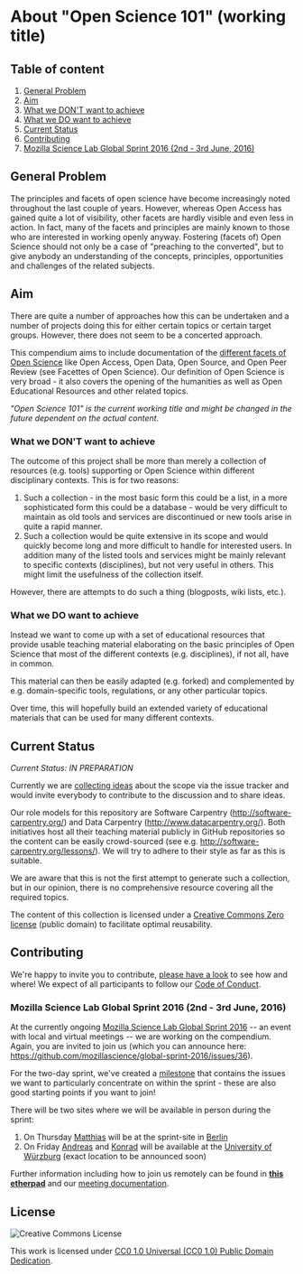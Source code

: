 # About "Open Science 101" (working title)

## Table of content

1. [General Problem](#general-problem)
2. [Aim](#aim)
3. [What we DON'T want to achieve](#what-we-dont-want-to-achieve)
4. [What we DO want to achieve](#what-we-do-want-to-achieve)
5. [Current Status](#current-status)
6. [Contributing](#contributing)
7. [Mozilla Science Lab Global Sprint 2016 (2nd - 3rd June, 2016)](#mozilla-science-lab-global-sprint-2016-2nd---3rd-june-2016)

## General Problem

The principles and facets of open science have become increasingly
noted throughout the last couple of years. However, whereas Open
Access has gained quite a lot of visibility, other facets are hardly
visible and even less in action. In fact, many of the facets and
principles are mainly known to those who are interested in working
openly anyway. Fostering (facets of) Open Science should not only be
a case of "preaching to the converted", but to give anybody an
understanding of the concepts, principles, opportunities and challenges
of the related subjects.

## Aim

There are quite a number of approaches how this can be undertaken and
a number of projects doing this for either certain topics or certain
target groups. However, there does not seem to be a concerted approach.

This compendium aims to include documentation of the [different facets of Open Science](https://github.com/aleimba/Facettes_of_Open_Science/blob/master/facettes_of_open_science.png)
like Open Access, Open Data, Open Source, and Open Peer Review
(see Facettes of Open Science). Our definition of Open Science is very
broad - it also covers the opening of the humanities as well as
Open Educational Resources and other related topics.

_"Open Science 101" is the current working title and might be changed
in the future dependent on the actual content._

### What we DON'T want to achieve

The outcome of this project shall be more than merely a collection of
resources (e.g. tools) supporting or Open Science within different
disciplinary contexts. This is for two reasons:

1. Such a collection - in the most basic form this could be a list,
in a more sophisticated form this could be a database - would be very
difficult to maintain as old tools and services are discontinued or new
tools arise in quite a rapid manner.
2. Such a collection would be quite extensive in its scope and would
quickly become long and more difficult to handle for interested users. In
addition many of the listed tools and services might be mainly relevant to
specific contexts (disciplines), but not very useful in others. This might
limit the usefulness of the collection itself.

However, there are attempts to do such a thing (blogposts, wiki lists, etc.).

### What we DO want to achieve

Instead we want to come up with a set of educational resources that
provide usable teaching material elaborating on the basic principles of Open
Science that most of the different contexts (e.g. disciplines), if not all,
have in common.

This material can then be easily adapted (e.g. forked) and complemented by
e.g. domain-specific tools, regulations, or any other particular topics.

Over time, this will hopefully build an extended variety of educational materials
that can be used for many different contexts.

## Current Status

_Current Status: IN PREPARATION_

Currently we are [collecting ideas](https://github.com/OKScienceDE/Open_Science_101/issues)
about the scope via the issue tracker and would invite everybody to
contribute to the discussion and to share ideas.

Our role models for this repository are Software Carpentry (http://software-carpentry.org/)
and Data Carpentry (http://www.datacarpentry.org/). Both initiatives host
all their teaching material publicly in GitHub repositories so the content
can be easily crowd-sourced (see e.g. http://software-carpentry.org/lessons/).
We will try to adhere to their style as far as this is suitable.

We are aware that this is not the first attempt to generate such a
collection, but in our opinion, there is no comprehensive resource
covering all the required topics.

The content of this collection is licensed under a [Creative Commons Zero license](https://creativecommons.org/publicdomain/zero/1.0/)
(public domain) to facilitate optimal reusability.

## Contributing

We're happy to invite you to contribute, [please have a look](https://github.com/OKScienceDE/Open_Science_101/blob/master/CONTRIBUTING.md)
to see how and where! We expect of all participants to follow our [Code of Conduct](https://github.com/OKScienceDE/Open_Science_101/blob/master/CODE_OF_CONDUCT.md).

### Mozilla Science Lab Global Sprint 2016 (2nd - 3rd June, 2016)

At the currently ongoing [Mozilla Science Lab Global Sprint 2016](https://www.mozillascience.org/global-sprint-2016)
-- an event with local and virtual meetings -- we are working on the
compendium. Again, you are invited to join us (which you can announce here:
https://github.com/mozillascience/global-sprint-2016/issues/36).

For the two-day sprint, we've created a [milestone](https://github.com/OKScienceDE/Open_Science_101/milestones/Mozilla%20Science%20Global%20Sprint%202016)
that contains the issues we want to particularly concentrate on within the sprint - these
are also good starting points if you want to join!

There will be two sites where we will be available in person during the sprint:

1. On Thursday [Matthias](http://github.com/matthiasfromm) will be at the sprint-site in [Berlin](https://ti.to/mozilla-science/gs2016-berlin)
2. On Friday [Andreas](https://github.com/aleimba) and [Konrad](https://github.com/konrad) will be available at the [University of Würzburg](https://www.uni-wuerzburg.de/en/ueber/university/) (exact location to be announced soon)

Further information including how to join us remotely can be found in
**[this etherpad](https://pad.okfn.org/p/OpenScience101MozillaScienceLabGlobalSprint)** and our [meeting documentation](./meetings/2016-06-02-Mozilla_Science_Lab_Global_Sprint_2016/).

## License

![Creative Commons License](https://licensebuttons.net/l/zero/1.0/88x31.png)

This work is licensed under [CC0 1.0 Universal (CC0 1.0) Public Domain Dedication](https://creativecommons.org/publicdomain/zero/1.0/).
